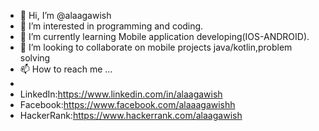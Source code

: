 - 👋 Hi, I’m @alaagawish
- 👀 I’m interested in programming and coding.
- 🌱 I’m currently learning Mobile application developing(IOS-ANDROID).
- 💞️ I’m looking to collaborate on mobile projects java/kotlin,problem solving
- 📫 How to reach me ...
- 
-   LinkedIn:https://www.linkedin.com/in/alaagawish
-   Facebook:https://www.facebook.com/alaaagawishh
-   HackerRank:https://www.hackerrank.com/alaagawish

<!---
alaagawish/alaagawish is a ✨ special ✨ repository because its `README.md` (this file) appears on your GitHub profile.
You can click the Preview link to take a look at your changes.
--->
